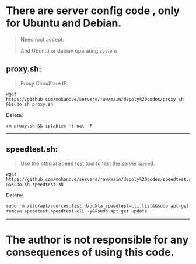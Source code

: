 # There are server config code , only for Ubuntu and Debian.

> Need root accept.
>
> And Ubuntu or debian operating system.

## proxy.sh:

> Proxy Cloudflare IP.

```
wget https://github.com/mokanove/servers/raw/main/depoly%20codes/proxy.sh &&sudo sh proxy.sh
```

Delete:

```
rm proxy.sh && iptables -t nat -F
```

------

## speedtest.sh:

> Use the official Speed test tool to test the server speed.


```
wget https://github.com/mokanove/servers/raw/main/depoly%20codes/speedtest.sh &&sudo sh speedtest.sh
```

Delete:

```
sudo rm /etc/apt/sources.list.d/ookla_speedtest-cli.list&&sudo apt-get remove speedtest speedtest-cli -y&&sudo apt-get update
```

------



# The author is not responsible for any consequences of using this code.
